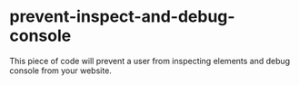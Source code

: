 # prevent-inspect-and-debug-console
This piece of code will prevent a user from inspecting elements and debug console from your website.
